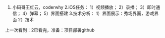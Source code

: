 1. 小码哥王红云，coderwhy
2.iOS任务：
1）视频播放；
2）录播；
3）即时通信；
4）弹幕；
5）界面搭建
3.技术分析：
1）界面展示：秀场界面，游戏界面
2）技术

上一次看到：2已看完，准备：项目部署github

